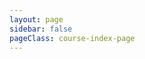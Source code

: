 ```yaml
---
layout: page
sidebar: false
pageClass: course-index-page
---
```

<a-spin :spinning="spinning" size="large" :delay="delayTime">
  <div class="flex p-6 justify-center items-center">
    <ListView :categories="categories" />
  </div>
</a-spin>

<script setup lang="ts">
import { h, onMounted, ref } from 'vue';
import { LoadingOutlined } from '@ant-design/icons-vue';
import { delay } from "lodash-es";
import ListView from '@/components/ListView.vue';

const indicator = h(LoadingOutlined, {
  style: {
    fontSize: '48px',
  },
  spin: true,
});

const spinning = ref<boolean>(true);
const delayTime = 200;

const categories: Array<{
    title: string;
    link: string;
    description?: string;
    icon: string;
    poster?: string
    posterAlt?: string
  }> = [{
    title: '算法',
    link: '/course/algorithm/index',
    icon: '算法'
  },{
    title: 'TypeScript',
    link: '/course/typescript/preset_type',
    icon: '算法'
  },{
    title: '.NET',
    link: '/course/dotnet/index',
    icon: '算法',
    description: 'Microsoft .NET'
  },{
    title: '.NET',
    link: '/course/dotnet/index',
    icon: '算法'
  },{
    title: '.NET',
    link: '/course/dotnet/index',
    icon: '算法'
  }];

onMounted(() => {
  delay(() => {
    spinning.value = false;
  }, 1500)
})

</script>
